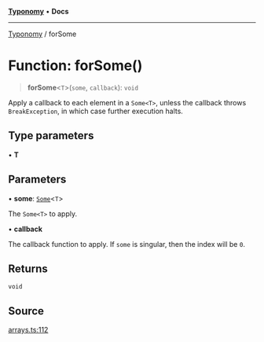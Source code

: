 [**Typonomy**](../README.md) • **Docs**

***

[Typonomy](../globals.md) / forSome

# Function: forSome()

> **forSome**\<`T`\>(`some`, `callback`): `void`

Apply a callback to each element in a `Some<T>`,
unless the callback throws `BreakException`,
in which case further execution halts.

## Type parameters

• **T**

## Parameters

• **some**: [`Some`](../type-aliases/Some.md)\<`T`\>

The `Some<T>` to apply.

• **callback**

The callback function to apply. If `some` is singular, then the index will be `0`.

## Returns

`void`

## Source

[arrays.ts:112](https://github.com/softcraft-development/typonomy/blob/37d2aadc75ec0bb1bcd45938f3aae7730dc0182e/src/arrays.ts#L112)
